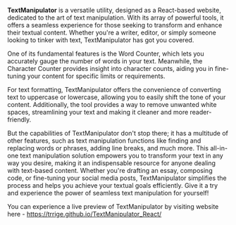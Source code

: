 **TextManipulator** is a versatile utility, designed as a React-based website, dedicated to the art of text manipulation. With its array of powerful tools, it offers a seamless experience for those seeking to transform and enhance their textual content. Whether you're a writer, editor, or simply someone looking to tinker with text, TextManipulator has got you covered.

One of its fundamental features is the Word Counter, which lets you accurately gauge the number of words in your text. Meanwhile, the Character Counter provides insight into character counts, aiding you in fine-tuning your content for specific limits or requirements.

For text formatting, TextManipulator offers the convenience of converting text to uppercase or lowercase, allowing you to easily shift the tone of your content. Additionally, the tool provides a way to remove unwanted white spaces, streamlining your text and making it cleaner and more reader-friendly.

But the capabilities of TextManipulator don't stop there; it has a multitude of other features, such as text manipulation functions like finding and replacing words or phrases, adding line breaks, and much more. This all-in-one text manipulation solution empowers you to transform your text in any way you desire, making it an indispensable resource for anyone dealing with text-based content. Whether you're drafting an essay, composing code, or fine-tuning your social media posts, TextManipulator simplifies the process and helps you achieve your textual goals efficiently. Give it a try and experience the power of seamless text manipulation for yourself!

You can experience a live preview of TextManipulator by visiting website here - https://trrige.github.io/TextManipulator_React/

